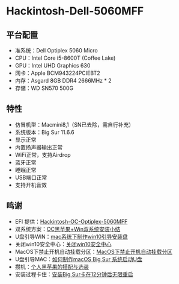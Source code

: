 # Hackintosh-Dell-5060MFF

## 平台配置
* 准系统：Dell Optiplex 5060 Micro
* CPU：Intel Core i5-8600T (Coffee Lake)
* GPU：Intel UHD Graphics 630
* 网卡：Apple BCM943224PCIEBT2
* 内存：Asgard 8GB DDR4 2666MHz * 2
* 存储：WD SN570 500G

## 特性
* 仿冒机型：Macmini8,1（SN已去除，需自行补充）
* 系统版本：Big Sur 11.6.6
* 显示正常
* 内置扬声器输出正常
* WiFi正常，支持Airdrop
* 蓝牙正常
* 睡眠正常
* USB端口正常
* 支持开机音效

## 鸣谢
* EFI 提供：[Hackintosh-OC-Optiplex-5060MFF](https://github.com/chencaidy/Hackintosh-OC-Optiplex-5060MFF.git)
* 双系统方案：[OC黑苹果+Win双系统安装小结](https://wenku.baidu.com/view/beb66245081c59eef8c75fbfc77da26925c59693.html)
* U盘引导WIN：[mac系统下制作win10引导安装盘](https://zhuanlan.zhihu.com/p/273305963?ivk_sa=1024320u)
* 关闭win10安全中心：[关闭win10安全中心](https://blog.51cto.com/u_15308480/3142939)
* MacOS下禁止开机自动挂载分区：[MacOS下禁止开机自动挂载分区](https://blog.csdn.net/qq_38202733/article/details/109631753)
* U盘引导MAC：[如何制作macOS Big Sur 系统启动U盘](https://baijiahao.baidu.com/s?id=1683230032003672683&wfr=spider&for=pc)
* 攒机：[个人黑苹果的搭配与选装](https://zhuanlan.zhihu.com/p/463382966)
* 安装过程卡住：[安装Big Sur卡在12分钟后无限重启](https://bbs.pcbeta.com/forum.php?mod=viewthread&tid=1881237&page=1#pid50868261)
